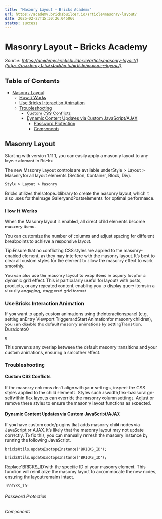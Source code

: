 ```yaml
---
title: "Masonry Layout – Bricks Academy"
url: https://academy.bricksbuilder.io/article/masonry-layout/
date: 2025-02-27T15:30:26.045060
status: success
---
```


# Masonry Layout – Bricks Academy

*Source: [https://academy.bricksbuilder.io/article/masonry-layout/](https://academy.bricksbuilder.io/article/masonry-layout/)*

## Table of Contents

- [Masonry Layout](#masonry-layout)
  - [How It Works](#how-it-works)
  - [Use Bricks Interaction Animation](#use-bricks-interaction-animation)
  - [Troubleshooting](#troubleshooting)
    - [Custom CSS Conflicts](#custom-css-conflicts)
    - [Dynamic Content Updates via Custom JavaScript/AJAX](#dynamic-content-updates-via-custom-javascriptajax)
        - [Password Protection](#password-protection)
        - [Components](#components)

## Masonry Layout

Starting with version 1.11.1, you can easily apply a masonry layout to any layout element in Bricks.

The new Masonry Layout controls are available underStyle > Layout > Masonryfor all layout elements (Section, Container, Block, Div).

`Style > Layout > Masonry`

Bricks utilizes theIsotopeJSlibrary to create the masonry layout, which it also uses for theImage GalleryandPostselements, for optimal performance.

### How It Works

When the Masonry layout is enabled, all direct child elements become masonry items.

You can customize the number of columns and adjust spacing for different breakpoints to achieve a responsive layout.

Tip:Ensure that no conflicting CSS styles are applied to the masonry-enabled element, as they may interfere with the masonry layout. It’s best to clear all custom styles for the element to allow the masonry effect to work smoothly.

You can also use the masonry layout to wrap items in aquery loopfor a dynamic grid effect. This is particularly useful for layouts with posts, products, or any repeated content, enabling you to display query items in a visually engaging, staggered grid format.

### Use Bricks Interaction Animation

If you want to apply custom animations using theInteractionspanel (e.g., setting anEntry Viewport TriggerandStart Animationfor masonry children), you can disable the default masonry animations by settingTransition: Durationto0.

`0`

This prevents any overlap between the default masonry transitions and your custom animations, ensuring a smoother effect.

### Troubleshooting

#### Custom CSS Conflicts

If the masonry columns don’t align with your settings, inspect the CSS styles applied to the child elements. Styles such aswidth,flex-basisoralign-selfwithin flex layouts can override the masonry column settings. Adjust or remove these styles to ensure the masonry layout functions as expected.

#### Dynamic Content Updates via Custom JavaScript/AJAX

If you have custom code/plugins that adds masonry child nodes via JavaScript or AJAX, it’s likely that the masonry layout may not update correctly. To fix this, you can manually refresh the masonry instance by running the following JavaScript.

```
bricksUtils.updateIsotopeInstance('BRICKS_ID');

```

`bricksUtils.updateIsotopeInstance('BRICKS_ID');
`

Replace'BRICKS_ID'with the specific ID of your masonry element. This function will reinitialize the masonry layout to accommodate the new nodes, ensuring the layout remains intact.

`'BRICKS_ID'`

###### Password Protection

###### Components

